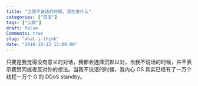 ```yaml
---
title: "当我不说话的时候，我在说什么"
categories: ["日志"]
tags: ["沉默"]
draft: false
Comments: true
slug: "what-i-think"
date: "2016-10-13 15:09:00"
---
```


只要是我觉得没有意义的对话，我都会选择沉默以对，当我不说话的时候，并不表示我赞同或者反对你的想法。当我不说话的时候，我内心 OS 其实已经有了一万个线程一万个 G 的 DDoS standby。

